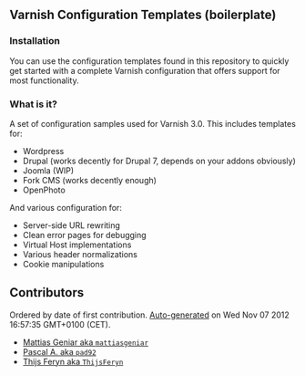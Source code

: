 ## Varnish Configuration Templates (boilerplate)

### Installation
You can use the configuration templates found in this repository to quickly get started with a complete Varnish configuration that offers support for most functionality.

### What is it?
A set of configuration samples used for Varnish 3.0. This includes templates for:
* Wordpress
* Drupal (works decently for Drupal 7, depends on your addons obviously)
* Joomla (WIP)
* Fork CMS (works decently enough)
* OpenPhoto

And various configuration for:
* Server-side URL rewriting
* Clean error pages for debugging
* Virtual Host implementations
* Various header normalizations
* Cookie manipulations

## Contributors
Ordered by date of first contribution.
[Auto-generated](http://github.com/dtrejo/node-authors) on Wed Nov 07 2012 16:57:35 GMT+0100 (CET).

- [Mattias Geniar aka `mattiasgeniar`](https://github.com/mattiasgeniar)
- [Pascal A. aka `pad92`](https://github.com/pad92)
- [Thijs Feryn aka `ThijsFeryn`](https://github.com/ThijsFeryn)
